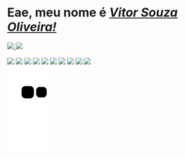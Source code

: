 <div>  
    <h1 align="left">Eae, meu nome é <a href="https://www.linkedin.com/in/vitor-souzaa/"><i>Vitor Souza Oliveira!</i></a></h1>
</div>

<div align="left">
  <a href="https://github.com/vsouzx">
    <img height="150em" src="https://github-readme-stats.vercel.app/api?username=vsouzx&count_private=true&include_all_commits=true&show_icons=true&theme=dracula&hide_border=false&show_owner=true"/>
    <img height="150em" src="https://github-readme-stats.vercel.app/api/top-langs/?username=vsouzx&theme=dracula&hide_border=false&&layout=compact"/>
  </a>
</div>
    
<div align="left" style="display: inline-block; margin-right: 3px">
    <br>
     <img height="50" width+"50" src="https://cdn.jsdelivr.net/gh/devicons/devicon/icons/java/java-original-wordmark.svg" />
     <img height="50" width+"50" src="https://cdn.jsdelivr.net/gh/devicons/devicon/icons/spring/spring-original-wordmark.svg" />
     <img height="50" width+"50" src="https://cdn.jsdelivr.net/gh/devicons/devicon/icons/html5/html5-original-wordmark.svg" />
     <img height="50" width+"50" src="https://cdn.jsdelivr.net/gh/devicons/devicon/icons/css3/css3-plain-wordmark.svg" />
     <img height="50" width+"50" src="https://cdn.jsdelivr.net/gh/devicons/devicon/icons/bootstrap/bootstrap-original-wordmark.svg" />
     <img height="50" width+"50" src="https://cdn.jsdelivr.net/gh/devicons/devicon/icons/javascript/javascript-original.svg" />
     <img height="50" width+"50" src="https://cdn.jsdelivr.net/gh/devicons/devicon/icons/mysql/mysql-original-wordmark.svg" />
     <img height="50" width+"50" src="https://cdn.jsdelivr.net/gh/devicons/devicon/icons/postgresql/postgresql-original-wordmark.svg" />
     <img height="50" width+"50" src="https://cdn.jsdelivr.net/gh/devicons/devicon/icons/docker/docker-plain-wordmark.svg" />   
     <img height="50" width+"50" src="https://cdn.jsdelivr.net/gh/devicons/devicon/icons/heroku/heroku-plain-wordmark.svg" />
</div>
    
![Snake animation](https://github.com/vsouzx/vsouzx/blob/output/github-contribution-grid-snake.svg)
